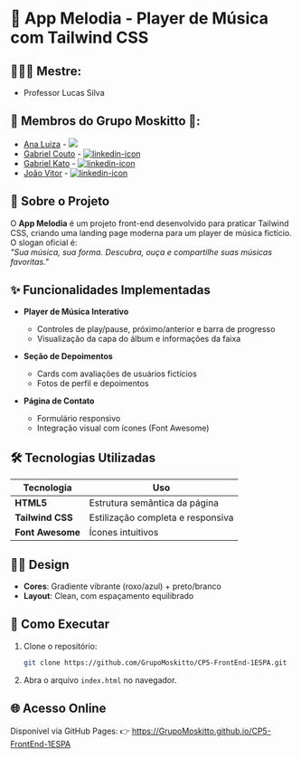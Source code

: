 # 🎵 App Melodia - Player de Música com Tailwind CSS

## 👨🏻‍🏫 Mestre: 
- Professor Lucas Silva

## 👥 Membros do Grupo Moskitto 🦟:
- [Ana Luiza](https://github.com/anarand) -
  <a href="https://www.linkedin.com/in/ana-luiza-santana-124023240/">
    <img src="https://img.shields.io/badge/LinkedIn-0077B5?style=for-the-badge&logo=linkedin&logoColor=white">
  </a>
- [Gabriel Couto](https://github.com/rouri404) -
  <a href="https://www.linkedin.com/in/gabricouto/">
    <img src="https://img.shields.io/badge/LinkedIn-0077B5?style=for-the-badge&logo=linkedin&logoColor=white" alt="linkedin-icon">
  </a>
- [Gabriel Kato](https://github.com/kato8088) -
  <a href="https://www.linkedin.com/in/gabrikato/">
    <img src="https://img.shields.io/badge/LinkedIn-0077B5?style=for-the-badge&logo=linkedin&logoColor=white" alt="linkedin-icon">
  </a>
- [João Vitor](https://github.com/joaomatosq) -
  <a href="https://www.linkedin.com/in/joaomatosq/">
    <img src="https://img.shields.io/badge/LinkedIn-0077B5?style=for-the-badge&logo=linkedin&logoColor=white" alt="linkedin-icon">
  </a>

## 📌 Sobre o Projeto

O **App Melodia** é um projeto front-end desenvolvido para praticar Tailwind CSS, criando uma landing page moderna para um player de música fictício. O slogan oficial é:  
*"Sua música, sua forma. Descubra, ouça e compartilhe suas músicas favoritas."*

## ✨ Funcionalidades Implementadas

- **Player de Música Interativo**  
  - Controles de play/pause, próximo/anterior e barra de progresso
  - Visualização da capa do álbum e informações da faixa

- **Seção de Depoimentos**  
  - Cards com avaliações de usuários fictícios
  - Fotos de perfil e depoimentos

- **Página de Contato**  
  - Formulário responsivo
  - Integração visual com ícones (Font Awesome)

## 🛠 Tecnologias Utilizadas

| Tecnologia         | Uso                              |
|--------------------|----------------------------------|
| **HTML5**          | Estrutura semântica da página    |
| **Tailwind CSS**   | Estilização completa e responsiva|
| **Font Awesome**   | Ícones intuitivos                |

## 🧑‍🎨 Design

- **Cores**: Gradiente vibrante (roxo/azul) + preto/branco
- **Layout**: Clean, com espaçamento equilibrado

## 🚀 Como Executar

1. Clone o repositório:
   ```bash
   git clone https://github.com/GrupoMoskitto/CP5-FrontEnd-1ESPA.git
   
2. Abra o arquivo ```index.html``` no navegador.

## 🌐 Acesso Online
Disponível via GitHub Pages:
👉 https://GrupoMoskitto.github.io/CP5-FrontEnd-1ESPA
